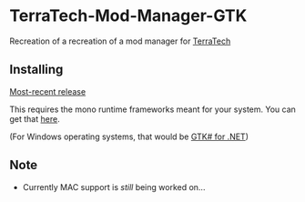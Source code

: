 # TerraTech-Mod-Manager-GTK
Recreation of a recreation of a mod manager for [TerraTech](https://terratechgame.com)

## Installing
[Most-recent release](https://github.com/Aceba1/TerraTech-Mod-Manager-GTK/releases/latest)

This requires the mono runtime frameworks meant for your system. You can get that [here](https://www.mono-project.com/download/stable/).

(For Windows operating systems, that would be [GTK# for .NET](https://xamarin.azureedge.net/GTKforWindows/Windows/gtk-sharp-2.12.45.msi))

## Note

- Currently MAC support is *still* being worked on...
